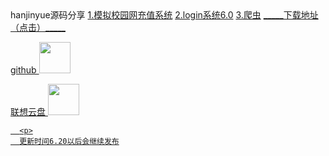 <html>
  <titile>hanjinyue源码分享
      <a href="https://shequ.codemao.cn/community/311546">1.模拟校园网充值系统</a>
      <a href="https://shequ.codemao.cn/wiki/forum/311537">2.login系统6.0</a>
      <a href="https://shequ.codemao.cn/community/311772">3.爬虫</a>
      <a href="https://meta.box.lenovo.com/l/t5dCOo">_____下载地址（点击）_____
     <p>
      github
     <img src="http://picnew12.photophoto.cn/20180130/githubmaotubiaobazhuayutubiao-29648032_1.jpg" width="50" height="50"/>
     <p>
      联想云盘
      <img src="http://img.d9soft.com/2016/1128/20161128095019196.png" width="50" height="50"/>

      <p>
      更新时间6.20以后会继续发布
